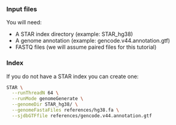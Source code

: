 ### Input files

You will need:

- A STAR index directory (example: STAR_hg38)
- A genome annotation (example: gencode.v44.annotation.gtf)
- FASTQ files (we will assume paired files for this tutorial)


### Index

If you do not have a STAR index you can create one:

```bash
STAR \
  --runThreadN 64 \
  --runMode genomeGenerate \
  --genomeDir STAR_hg38/ \
  --genomeFastaFiles references/hg38.fa \
  --sjdbGTFfile references/gencode.v44.annotation.gtf
```

